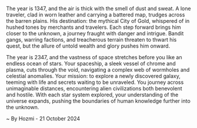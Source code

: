 
The year is 1347, and the air is thick with the smell of dust and sweat.  A lone traveler, clad in worn leather and carrying a battered map, trudges across the barren plains. His destination: the mythical City of Gold, whispered of in hushed tones by merchants and travelers. Each step forward brings him closer to the unknown, a journey fraught with danger and intrigue. Bandit gangs, warring factions, and treacherous terrain threaten to thwart his quest, but the allure of untold wealth and glory pushes him onward.

The year is 2347, and the vastness of space stretches before you like an endless ocean of stars. Your spaceship, a sleek vessel of chrome and plasma, cuts through the void, navigating a complex web of wormholes and celestial anomalies. Your mission: to explore a newly discovered galaxy, teeming with life and secrets waiting to be unraveled. You journey across unimaginable distances, encountering alien civilizations both benevolent and hostile. With each star system explored, your understanding of the universe expands, pushing the boundaries of human knowledge further into the unknown. 

~ By Hozmi - 21 October 2024
